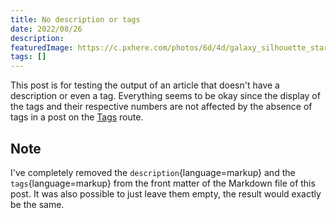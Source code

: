```yaml
---
title: No description or tags
date: 2022/08/26
description: 
featuredImage: https://c.pxhere.com/photos/6d/4d/galaxy_silhouette_star_night_night_sky-113640.jpg!d
tags: []
---
```


This post is for testing the output of an article that doesn't have a description or even a tag. Everything seems to be okay since the display of the tags and their respective numbers are not affected by the absence of tags in a post on the [Tags](/tags) route.

## Note

I've completely removed the `description`{language=markup} and the `tags`{language=markup} from the front matter of the Markdown file of this post. It was also possible to just leave them empty, the result would exactly be the same.
